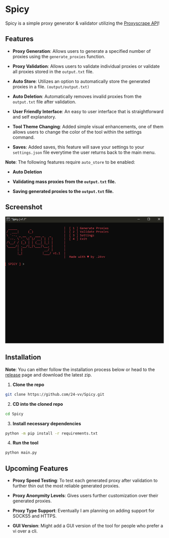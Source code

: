 # Spicy

Spicy is a simple proxy generator & validator utilizing the [Proxyscrape API](https://docs.proxyscrape.com/)!

## Features

- **Proxy Generation**: Allows users to generate a specified number of proxies using the ``generate_proxies`` function.

- **Proxy Validation**: Allows users to validate individual proxies or validate all proxies stored in the ``output.txt`` file.

- **Auto Store**: Utilizes an option to automatically store the generated proxies in a file. ``(output/output.txt)``

- **Auto Deletion**: Automatically removes invalid proxies from the ``output.txt`` file after validation.

- **User Friendly Interface**: An easy to user interface that is straightforward and self explanatory.

- **Tool Theme Changing**: Added simple visual enhancements, one of them allows users to change the color of the tool within the settings command.

- **Saves**: Added saves, this feature will save your settings to your ``settings.json`` file everytime the user returns back to the main menu.

**Note**: The following features require ``auto_store`` to be enabled:

- **Auto Deletion**

- **Validating mass proxies from the ``output.txt`` file.**

- **Saving generated proxies to the ``output.txt`` file.**

## Screenshot

<p align="center">
  <img src="images/v1.1.PNG" alt="Logo">
</p>
</p>

## Installation 

**Note**: You can either follow the installation process below or head to the [release](https://github.com/24-vv/Spicy/releases) page and download the latest zip.

1. **Clone the repo**

```sh
git clone https://github.com/24-vv/Spicy.git
```

2. **CD into the cloned repo**

```sh
cd Spicy
```

3. **Install necessary dependencies**

```sh
python -m pip install -r requirements.txt
```

4. **Run the tool**

```sh
python main.py
```
## Upcoming Features

- **Proxy Speed Testing**: To test each generated proxy after validation to further thin out the most reliable generated proxies. 

- **Proxy Anonymity Levels**: Gives users further customization over their generated proxies.

- **Proxy Type Support**: Eventually I am planning on adding support for SOCKS5 and HTTPS. 

- **GUI Version**: Might add a GUI version of the tool for people who prefer a vi over a cli.
